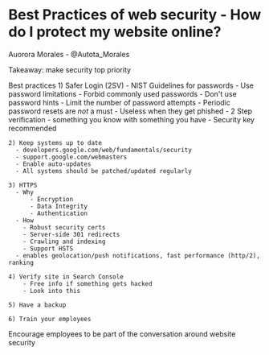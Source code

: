 # Best Practices of web security - How do I protect my website online?
Auorora Morales - @Autota_Morales

Takeaway: make security top priority

Best practices
	1) Safer Login (2SV)
		- NIST Guidelines for passwords
			- Use password limitations
		 	- Forbid commonly used passwords
		 	- Don't use password hints
		 	- Limit the number of password attempts
			- Periodic password resets are _not_ a must
			- Useless when they get phished
		- 2 Step verification
			- something you know with something you have
		  - Security key recommended

	2) Keep systems up to date
	  - developers.google.com/web/fundamentals/security
	  - support.google.com/webmasters
	  - Enable auto-updates
	  - All systems should be patched/updated regularly

	3) HTTPS
	  - Why
		  - Encryption
		  - Data Integrity
		  - Authentication
	  - How
	  	- Robust security certs
	  	- Server-side 301 redirects
	  	- Crawling and indexing
	  	- Support HSTS
	  - enables geolocation/push notifications, fast performance (http/2), ranking

	4) Verify site in Search Console
	 	- Free info if something gets hacked
	 	- Look into this

	5) Have a backup

	6) Train your employees

Encourage employees to be part of the conversation around website security



